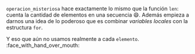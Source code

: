 `operacion_misteriosa` hace exactamente lo mismo que la función `len`: cuenta la cantidad de elementos en una secuencia :smile:. Además empieza a darnos una idea de lo poderoso que es combinar _variables locales_ con la estructura `for`. 

Y eso que aún no usamos realmente a cada `elemento`. :face_with_hand_over_mouth:
